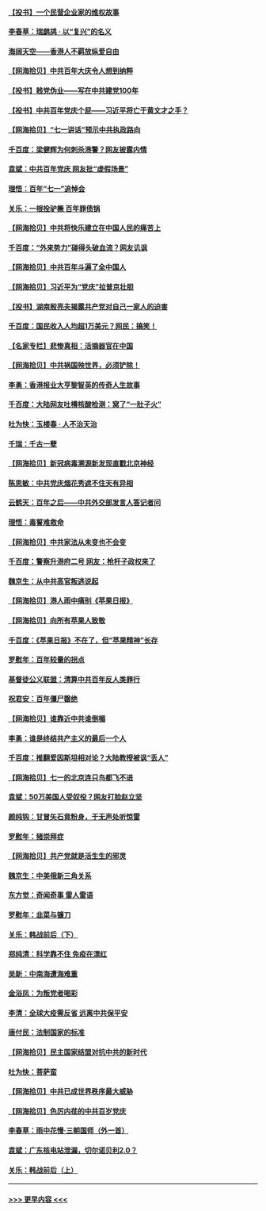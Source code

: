 #### [【投书】一个民营企业家的维权故事](../pages/nsc993/n13070932.md?t=07070051) 
#### [李春草：瑞鹧鸪 · 以“复兴”的名义](../pages/nsc993/n13069984.md?t=07070051) 
#### [海阔天空——香港人不羁放纵爱自由](../pages/nsc993/n13069407.md?t=07070051) 
#### [【网海拾贝】中共百年大庆令人想到纳粹](../pages/nsc993/n13068483.md?t=07070051) 
#### [【投书】贱党伪业——写在中共建党100年](../pages/nsc993/n13067843.md?t=07070051) 
#### [【投书】中共百年党庆个屁——习近平将亡于黄文才之手？](../pages/nsc993/n13067425.md?t=07070051) 
#### [【网海拾贝】“七一讲话”预示中共执政路向](../pages/nsc993/n13066434.md?t=07070051) 
#### [千百度：梁健辉为何刺杀港警？网友披露内情](../pages/nsc993/n13066979.md?t=07070051) 
#### [袁斌：中共百年党庆 网友批“虚假场景”](../pages/nsc993/n13066385.md?t=07070051) 
#### [理悟：百年“七一”追悼会](../pages/nsc993/n13066106.md?t=07070051) 
#### [关乐：一根拴驴橛 百年罪债锅](../pages/nsc993/n13066089.md?t=07070051) 
#### [【网海拾贝】中共将快乐建立在中国人民的痛苦上](../pages/nsc993/n13064939.md?t=07070051) 
#### [千百度：“外来势力”碰得头破血流？网友讥讽](../pages/nsc993/n13064878.md?t=07070051) 
#### [【网海拾贝】中共百年斗遍了全中国人](../pages/nsc993/n13060020.md?t=07070051) 
#### [【网海拾贝】习近平为“党庆”拉普京壮胆](../pages/nsc993/n13057781.md?t=07070051) 
#### [【投书】湖南殷亮夫揭露共产党对自己一家人的迫害](../pages/nsc993/n13057744.md?t=07070051) 
#### [千百度：国民收入人均超1万美元？网民：搞笑！](../pages/nsc993/n13057692.md?t=07070051) 
#### [【名家专栏】悲惨真相：活摘器官在中国](../pages/nsc993/n13056611.md?t=07070051) 
#### [【网海拾贝】中共祸国殃世界，必须铲除！](../pages/nsc993/n13056011.md?t=07070051) 
#### [李勇：香港报业大亨黎智英的传奇人生故事](../pages/nsc993/n13055258.md?t=07070051) 
#### [千百度：大陆网友吐槽核酸检测：窝了“一肚子火”](../pages/nsc993/n13055194.md?t=07070051) 
#### [吐为快：玉楼春 · 人不治天治](../pages/nsc993/n13054028.md?t=07070051) 
#### [千瑞：千古一孽](../pages/nsc993/n13054016.md?t=07070051) 
#### [【网海拾贝】新冠病毒溯源新发现直戳北京神经](../pages/nsc993/n13052425.md?t=07070051) 
#### [陈思敏：中共党庆烟花秀遮不住天有异相](../pages/nsc993/n13052020.md?t=07070051) 
#### [云鹤天：百年之后——中共外交部发言人答记者问](../pages/nsc993/n13051604.md?t=07070051) 
#### [理悟：毒誓难救命](../pages/nsc993/n13051601.md?t=07070051) 
#### [【网海拾贝】中共家法从未变也不会变](../pages/nsc993/n13050366.md?t=07070051) 
#### [千百度：警察升港府二号 网友：枪杆子政权来了](../pages/nsc993/n13050261.md?t=07070051) 
#### [魏京生：从中共高官叛逃说起](../pages/nsc993/n13048997.md?t=07070051) 
#### [【网海拾贝】港人雨中痛别《苹果日报》](../pages/nsc993/n13048941.md?t=07070051) 
#### [【网海拾贝】向所有苹果人致敬](../pages/nsc993/n13046795.md?t=07070051) 
#### [千百度：《苹果日报》不在了，但“苹果精神”长存](../pages/nsc993/n13046703.md?t=07070051) 
#### [罗慰年：百年较量的拐点](../pages/nsc993/n13046542.md?t=07070051) 
#### [基督徒公义联盟：清算中共百年反人类罪行](../pages/nsc993/n13046499.md?t=07070051) 
#### [祝君安：百年僵尸罄绝](../pages/nsc993/n13045595.md?t=07070051) 
#### [【网海拾贝】谁靠近中共谁倒楣](../pages/nsc993/n13044667.md?t=07070051) 
#### [李勇：谁是终结共产主义的最后一个人](../pages/nsc993/n13044397.md?t=07070051) 
#### [千百度：推翻爱因斯坦相对论？大陆教授被讽“丢人”](../pages/nsc993/n13043908.md?t=07070051) 
#### [【网海拾贝】七一的北京连只鸟都飞不进](../pages/nsc993/n13041377.md?t=07070051) 
#### [袁斌：50万美国人受奴役？网友打脸赵立坚](../pages/nsc993/n13041330.md?t=07070051) 
#### [颜纯钩：甘冒矢石竟粉身，于无声处听惊雷](../pages/nsc993/n13041140.md?t=07070051) 
#### [罗慰年：猪崇拜症](../pages/nsc993/n13041071.md?t=07070051) 
#### [【网海拾贝】共产党就是活生生的邪灵](../pages/nsc993/n13036627.md?t=07070051) 
#### [魏京生：中美俄新三角关系](../pages/nsc993/n13035986.md?t=07070051) 
#### [东方觉：奇闻奇事 雷人雷语](../pages/nsc993/n13035878.md?t=07070051) 
#### [罗慰年：韭菜与镰刀](../pages/nsc993/n13034374.md?t=07070051) 
#### [关乐：韩战前后（下）](../pages/nsc993/n13034113.md?t=07070051) 
#### [郑纯清：科学靠不住 免疫在漂红](../pages/nsc993/n13034093.md?t=07070051) 
#### [吴新：中南海遭海难重](../pages/nsc993/n13034084.md?t=07070051) 
#### [金浴凤：为叛党者喝彩](../pages/nsc993/n13034058.md?t=07070051) 
#### [李清：全球大疫需反省 远离中共保平安](../pages/nsc993/n13033784.md?t=07070051) 
#### [唐付民：法制国家的标准](../pages/nsc993/n13032944.md?t=07070051) 
#### [【网海拾贝】民主国家结盟对抗中共的新时代](../pages/nsc993/n13031717.md?t=07070051) 
#### [吐为快：菩萨蛮](../pages/nsc993/n13030033.md?t=07070051) 
#### [【网海拾贝】中共已成世界秩序最大威胁](../pages/nsc993/n13028138.md?t=07070051) 
#### [【网海拾贝】色厉内荏的中共百岁党庆](../pages/nsc993/n13025582.md?t=07070051) 
#### [李春草：雨中花慢‧三朝国师（外一首）](../pages/nsc993/n13025567.md?t=07070051) 
#### [袁斌：广东核电站泄漏，切尔诺贝利2.0？](../pages/nsc993/n13025475.md?t=07070051) 
#### [关乐：韩战前后（上）](../pages/nsc993/n13025387.md?t=07070051) 

----
#### [ >>> 更早内容 <<< ](../indexes/nsc993-earlier.md)
